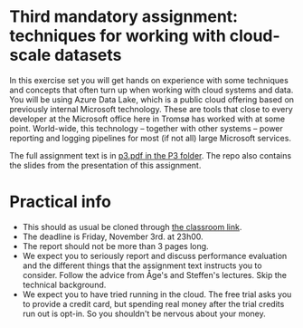 # Third mandatory assignment: techniques for working with cloud-scale datasets

In this exercise set you will get hands on experience with some techniques and concepts that often turn up when working with cloud systems and data. You will be using Azure Data Lake, which is a public cloud offering based on previously internal Microsoft technology. These are tools that close to every developer at the Microsoft office here in Tromsø has worked with at some point. World-wide, this technology – together with other systems – power reporting and logging pipelines for most (if not all) large Microsoft services.

The full assignment text is in [p3.pdf in the P3 folder](https://github.com/inf-2202-f17/p3/blob/master/P3/p3.pdf). The repo also contains the slides from the presentation of this assignment.

# Practical info

* This should as usual be cloned through [the classroom link](TODO). 
* The deadline is Friday, November 3rd. at 23h00. 
* The report should not be more than 3 pages long. 
* We expect you to seriously report and discuss performance evaluation and the different things that the assignment text instructs you to consider. Follow the advice from Åge's and Steffen's lectures. Skip the technical background.
* We expect you to have tried running in the cloud. The free trial asks you to provide a credit card, but spending real money after the trial credits run out is opt-in. So you shouldn't be nervous about your money.
